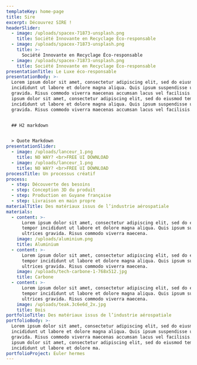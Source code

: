 ```yaml
---
templateKey: home-page
title: Sire
excerpt: Découvrez SIRE !
headerSlider:
  - image: /uploads/spacex-71873-unsplash.png
    title: Société Innovante en Recyclage Éco-responsable
  - image: /uploads/spacex-71873-unsplash.png
    title: >-
      Société Innovante en Recyclage Éco-responsable
  - image: /uploads/spacex-71873-unsplash.png
    title: Société Innovante en Recyclage Éco-responsable
presentationTitle: Le Luxe éco-responsable
presentationBody: >-
  Lorem ipsum dolor sit amet, consectetur adipiscing elit, sed do eiusmod tempor
  incididunt ut labore et dolore magna aliqua. Quis ipsum suspendisse ultrices
  gravida. Risus commodo viverra maecenas accumsan lacus vel facilisis. Lorem
  ipsum dolor sit amet, consectetur adipiscing elit, sed do eiusmod tempor
  incididunt ut labore et dolore magna aliqua. Quis ipsum suspendisse ultrices
  gravida. Risus commodo viverra maecenas accumsan lacus vel facilisis.


  ## H2 markdown


  > Quote Markdown
presentationSlider:
  - image: /uploads/lanceur_1.png
    title: NO WAY? <br>FREE UI DOWNLOAD
  - image: /uploads/lanceur_1.png
    title: NO WAY? <br>FREE UI DOWNLOAD
processTitle: Un processus créatif
process:
  - step: Découverte des besoins
  - step: Conception 3D du produit
  - step: Production en Guyane française
  - step: Livraison en main propre
materialTitle: Des matériaux issus de l’industrie aérospatiale
materials:
  - content: >-
      Lorem ipsum dolor sit amet, consectetur adipiscing elit, sed do eiusmod
      tempor incididunt ut labore et dolore magna aliqua. Quis ipsum suspendisse
      ultrices gravida. Risus commodo viverra maecena.
    image: /uploads/aluminium.png
    title: Aluminium
  - content: >-
      Lorem ipsum dolor sit amet, consectetur adipiscing elit, sed do eiusmod
      tempor incididunt ut labore et dolore magna aliqua. Quis ipsum suspendisse
      ultrices gravida. Risus commodo viverra maecena.
    image: /uploads/tech-carbone-1-768x512.jpg
    title: Carbone
  - content: >-
      Lorem ipsum dolor sit amet, consectetur adipiscing elit, sed do eiusmod
      tempor incididunt ut labore et dolore magna aliqua. Quis ipsum suspendisse
      ultrices gravida. Risus commodo viverra maecena.
    image: /uploads/teak.3c6e6d_2x.jpg
    title: Bois
portfolioTitle: Des matériaux issus de l’industrie aérospatiale
portfolioBody: >-
  Lorem ipsum dolor sit amet, consectetur adipiscing elit, sed do eiusmod tempor
  incididunt ut labore et dolore magna aliqua. Quis ipsum suspendisse ultrices
  gravida. Risus commodo viverra maecenas accumsan lacus vel facilisis. Lorem
  ipsum dolor sit amet, consectetur adipiscing elit, sed do eiusmod tempor
  incididunt ut labore et dolore ma.
portfolioProject: Euler hermes
---
```

